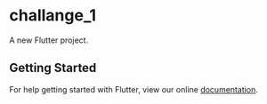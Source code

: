 # challange_1

A new Flutter project.

## Getting Started

For help getting started with Flutter, view our online
[documentation](https://flutter.io/).
